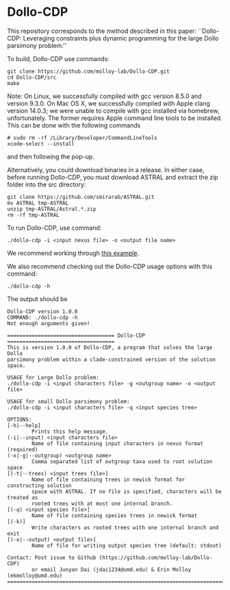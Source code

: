 # Dollo-CDP

This repository corresponds to the method described in this paper: ``Dollo-CDP: Leveraging constraints plus dynamic programming for the large Dollo parsimony problem.''

To build, Dollo-CDP use commands:
```
git clone https://github.com/molloy-lab/Dollo-CDP.git
cd Dollo-CDP/src
make
```
Note: On Linux, we successfully compiled with gcc version 8.5.0 and version 9.3.0. On Mac OS X, we successfully compiled with Apple clang version 14.0.3; we were unable to compile with gcc installed via homebrew, unfortunately. The former requires Apple command line tools to be installed. This can be done with the following commands
```
# sudo rm -rf /Library/Developer/CommandLineTools
xcode-select --install
```
and then following the pop-up.

Alternatively, you could download binaries in a release. In either case, before running Dollo-CDP, you must download ASTRAL and extract the zip folder into the src directory:
```
git clone https://github.com/smirarab/ASTRAL.git
mv ASTRAL tmp-ASTRAL
unzip tmp-ASTRAL/Astral.*.zip
rm -rf tmp-ASTRAL
```

To run Dollo-CDP, use command:
```
./dollo-cdp -i <input nexus file> -o <output file name>
```
We recommend working through [this example](example/README.md).

We also recommend checking out the Dollo-CDP usage options with this command:
```
./dollo-cdp -h
```
The output should be
```
Dollo-CDP version 1.0.0
COMMAND: ./dollo-cdp -h 
Not enough arguments given!

=================================== Dollo-CDP ===================================
This is version 1.0.0 of Dollo-CDP, a program that solves the large Dollo
parsimony problem within a clade-constrained version of the solution space.

USAGE for Large Dollo problem:
./dollo-cdp -i <input characters file> -g <outgroup name> -o <output file>

USAGE for small Dollo parsimony problem:
./dollo-cdp -i <input characters file> -q <input species tree>

OPTIONS:
[-h|--help]
        Prints this help message.
(-i|--input) <input characters file>
        Name of file containing input characters in nexus format (required)
(-x|-g|--outgroup) <outgroup name>
        Comma separated list of outgroup taxa used to root solution space
[(-t|--trees) <input trees file>]
        Name of file containing trees in newick format for constructing solution
        space with ASTRAL. If no file is specified, characters will be treated as
        rooted trees with at most one internal branch.
[(-q) <input species file>]
        Name of file containing species trees in newick format
[(-k)]
        Write characters as rooted trees with one internal branch and exit
[(-o|--output) <output file>]
        Name of file for writing output species tree (default: stdout)

Contact: Post issue to Github (https://github.com/molloy-lab/Dollo-CDP)
        or email Junyan Dai (jdai1234@umd.edu) & Erin Molloy (ekmolloy@umd.edu)
================================================================================
```

